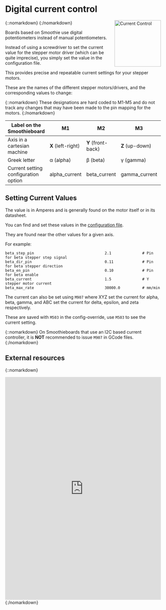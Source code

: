 # Digital current control

{::nomarkdown}
<a href="/images/circuit.png">
  <img src="/images/circuit.png" alt="Current Control" style="width: 150px; height: 150px; float: right; margin-left: 1rem;"/>
</a>
{:/nomarkdown}

Boards based on Smoothie use digital potentiometers instead of manual potentiometers.

Instead of using a screwdriver to set the current value for the stepper motor driver (which can be quite imprecise), you simply set the value in the configuration file.

This provides precise and repeatable current settings for your stepper motors.

These are the names of the different stepper motors/drivers, and the corresponding values to change:

{::nomarkdown}
<sl-alert variant="neutral" open>
  <sl-icon slot="icon" name="info-circle"></sl-icon>
  These designations are hard coded to M1-M5 and do not track any changes that may have been made to the pin mapping for the motors.
</sl-alert>
{:/nomarkdown}

| Label on the Smoothieboard | M1 | M2 | M3 | M4 | M5 |
| -------------------------- | -- | -- | -- | -- | -- |
| Axis in a cartesian machine | **X** (left-right) | **Y** (front-back) | **Z** (up-down) | **E0** (first extruder) | **E1** (second extruder) |
| Greek letter | α (alpha) | β (beta) | γ (gamma) | δ (delta) | ε (epsilon) |
| Current setting configuration option | alpha_current | beta_current | gamma_current | delta_current | epsilon_current |

## Setting Current Values

The value is in Amperes and is generally found on the motor itself or in its datasheet.

You can find and set these values in the [configuration file](configuring-smoothie).

They are found near the other values for a given axis.

For example:

```plaintext
beta_step_pin                                2.1              # Pin for beta stepper step signal
beta_dir_pin                                 0.11             # Pin for beta stepper direction
beta_en_pin                                  0.10             # Pin for beta enable
beta_current                                 1.5              # Y stepper motor current
beta_max_rate                                30000.0          # mm/min
```

The current can also be set using `M907` where XYZ set the current for alpha, beta, gamma, and ABC set the current for delta, epsilon, and zeta respectively.

These are saved with `M503` in the config-override, use `M503` to see the current setting.

{::nomarkdown}
<sl-alert variant="warning" open>
  <sl-icon slot="icon" name="exclamation-triangle"></sl-icon>
  On Smoothieboards that use an I2C based current controller, it is **NOT** recommended to issue `M907` in GCode files.
</sl-alert>
{:/nomarkdown}

## External resources

{::nomarkdown}
<div style="text-align: center;">
  <iframe width="100%" height="720" src="https://www.youtube.com/embed/bItYRMLGoVc" frameborder="0" allowfullscreen></iframe>
</div>
{:/nomarkdown}

